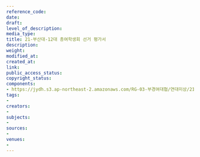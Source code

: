 ```yaml
---
reference_code: 
date: 
draft: 
level_of_description: 
media_type: 
title: 21-부산대-12대 총여학생회 선거 평가서
description: 
weight: 
modified_at: 
created_at: 
link: 
public_access_status: 
copyright_status: 
components:
- https://jydh.s3.ap-northeast-2.amazonaws.com/RG-03-부경여대협/연대미상/21-부산대-12대+총여학생회+선거+평가서.pdf
tags:
- 
creators:
- 
subjects:
- 
sources:
- 
venues:
- 
---
```

